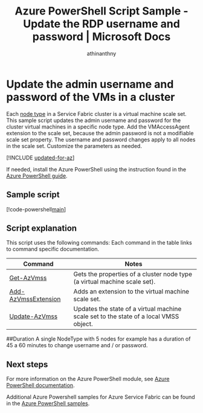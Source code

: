 ﻿---
title: Azure PowerShell Script Sample - Update the RDP username and password | Microsoft Docs
description: Azure PowerShell Script Sample - Update the RDP username and password for all Service Fabric cluster nodes of a specific node type.
services: service-fabric
documentationcenter: 
author: athinanthny
manager: chackdan
editor: 
tags: azure-service-management

ms.assetid: 
ms.service: service-fabric
ms.workload: multiple
ms.topic: sample
ms.date: 03/19/2018
ms.author: atsenthi
ms.custom: mvc
---

# Update the admin username and password of the VMs in a cluster

Each [node type](../service-fabric-cluster-nodetypes.md) in a Service Fabric cluster is a virtual machine scale set. This sample script updates the admin username and password for the cluster virtual machines in a specific node type.  Add the VMAccessAgent extension to the scale set, because the admin password is not a modifiable scale set property.  The username and password changes apply to all nodes in the scale set. Customize the parameters as needed.

[!INCLUDE [updated-for-az](../../../includes/updated-for-az.md)]

If needed, install the Azure PowerShell using the instruction found in the [Azure PowerShell guide](/powershell/azure/overview). 

## Sample script

[!code-powershell[main](../../../powershell_scripts/service-fabric/change-rdp-user-and-pw/change-rdp-user-and-pw.ps1 "Updates a RDP username and password for cluster nodes")]

## Script explanation

This script uses the following commands: Each command in the table links to command specific documentation.

| Command | Notes |
|---|---|
| [Get-AzVmss](/powershell/module/az.compute/get-azvmss) | Gets the properties of a cluster node type (a virtual machine scale set).   |
| [Add-AzVmssExtension](/powershell/module/az.compute/add-azvmssextension)| Adds an extension to the virtual machine scale set.|
| [Update-AzVmss](/powershell/module/az.compute/update-azvmss)|Updates the state of a virtual machine scale set to the state of a local VMSS object.|

##Duration
A single NodeType with 5 nodes for example has a duration of 45 a 60 minutes to change username and / or password. 

## Next steps

For more information on the Azure PowerShell module, see [Azure PowerShell documentation](/powershell/azure/overview).

Additional Azure Powershell samples for Azure Service Fabric can be found in the [Azure PowerShell samples](../service-fabric-powershell-samples.md).
